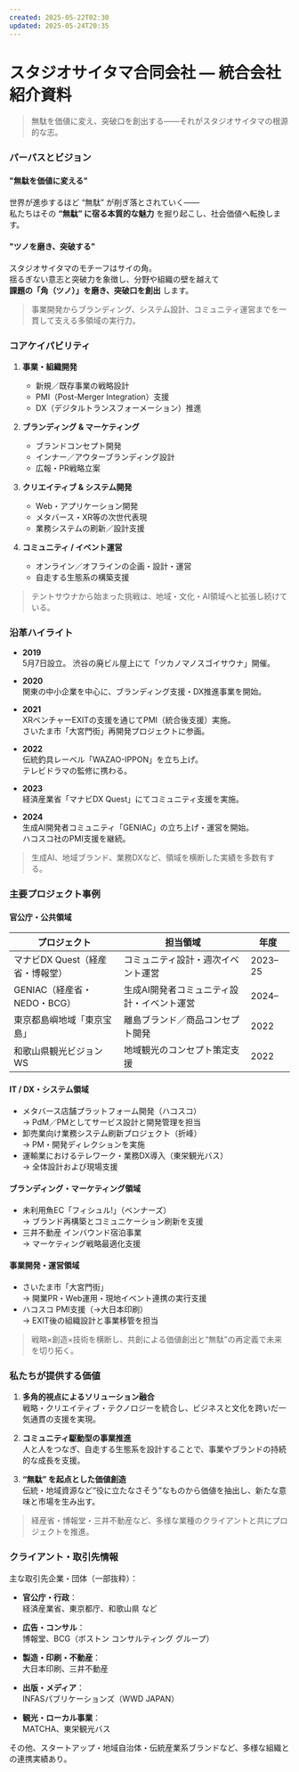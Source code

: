```yaml
---
created: 2025-05-22T02:30
updated: 2025-05-24T20:35
---
```

# スタジオサイタマ合同会社 — 統合会社紹介資料


<!-- summary: スタジオサイタマの使命は“無駄”に宿る価値を見出し社会価値へ転換すること。サイの角に象徴される突破力で課題を貫く姿勢をビジョンに掲げる。 -->
> 無駄を価値に変え、突破口を創出する――それがスタジオサイタマの根源的な志。

<!-- tags: #パーパス #ビジョン #無駄の価値化 #突破力 -->

### パーパスとビジョン

#### "無駄を価値に変える"
世界が進歩するほど “無駄” が削ぎ落とされていく――  
私たちはその **“無駄” に宿る本質的な魅力** を掘り起こし、社会価値へ転換します。

#### "ツノを磨き、突破する"
スタジオサイタマのモチーフはサイの角。  
揺るぎない意志と突破力を象徴し、分野や組織の壁を越えて  
**課題の「角（ツノ）」を磨き、突破口を創出** します。



<!-- summary: スタジオサイタマは戦略・ブランド・技術・コミュニティ運営までを横断的に支援できる4領域の能力を有する。 -->
> 事業開発からブランディング、システム設計、コミュニティ運営までを一貫して支える多領域の実行力。

<!-- tags: #能力 #事業開発 #ブランド戦略 #システム開発 #コミュニティ運営 -->

### コアケイパビリティ

1. **事業・組織開発**  
   - 新規／既存事業の戦略設計  
   - PMI（Post-Merger Integration）支援  
   - DX（デジタルトランスフォーメーション）推進  

2. **ブランディング & マーケティング**  
   - ブランドコンセプト開発  
   - インナー／アウターブランディング設計  
   - 広報・PR戦略立案  

3. **クリエイティブ & システム開発**  
   - Web・アプリケーション開発  
   - メタバース・XR等の次世代表現  
   - 業務システムの刷新／設計支援  

4. **コミュニティ / イベント運営**  
   - オンライン／オフラインの企画・設計・運営  
   - 自走する生態系の構築支援  



<!-- summary: 設立から5年で、サウナ事業から始まり、ブランディング・伝統工芸・生成AI分野まで活動領域を拡張してきた沿革。 -->
> テントサウナから始まった挑戦は、地域・文化・AI領域へと拡張し続けている。

<!-- tags: #沿革 #年表 #拡張軌跡 -->

### 沿革ハイライト

- **2019**  
  5月7日設立。
  渋谷の廃ビル屋上にて「ツカノマノスゴイサウナ」開催。

- **2020**  
  関東の中小企業を中心に、ブランディング支援・DX推進事業を開始。

- **2021**  
  XRベンチャーEXITの支援を通じてPMI（統合後支援）実施。  
  さいたま市「大宮門街」再開発プロジェクトに参画。

- **2022**  
  伝統釣具レーベル「WAZAO-IPPON」を立ち上げ。  
  テレビドラマの監修に携わる。

- **2023**  
  経済産業省「マナビDX Quest」にてコミュニティ支援を実施。

- **2024**  
  生成AI開発者コミュニティ「GENIAC」の立ち上げ・運営を開始。  
  ハコスコ社のPMI支援を継続。


<!-- summary: 官公庁から民間大手まで、AI・DX・地域観光・ブランド開発など多領域でのプロジェクト実績がある。 -->
> 生成AI、地域ブランド、業務DXなど、領域を横断した実績を多数有する。

<!-- tags: #プロジェクト事例 #官公庁 #DX #ブランド開発 -->

### 主要プロジェクト事例

#### 官公庁・公共領域

| プロジェクト                             | 担当領域                             | 年度     |
|--------------------------------------|----------------------------------|--------|
| マナビDX Quest（経産省・博報堂）         | コミュニティ設計・週次イベント運営             | 2023–25 |
| GENIAC（経産省・NEDO・BCG）            | 生成AI開発者コミュニティ設計・イベント運営        | 2024–   |
| 東京都島嶼地域「東京宝島」                  | 離島ブランド／商品コンセプト開発              | 2022    |
| 和歌山県観光ビジョンWS                   | 地域観光のコンセプト策定支援                 | 2022    |

#### IT / DX・システム領域

- メタバース店舗プラットフォーム開発（ハコスコ）  
  → PdM／PMとしてサービス設計と開発管理を担当  
- 卸売業向け業務システム刷新プロジェクト（折峰）  
  → PM・開発ディレクションを実施  
- 運輸業におけるテレワーク・業務DX導入（東栄観光バス）  
  → 全体設計および現場支援

#### ブランディング・マーケティング領域

- 未利用魚EC「フィシュル!」（ベンナーズ）  
  → ブランド再構築とコミュニケーション刷新を支援  
- 三井不動産 インバウンド宿泊事業  
  → マーケティング戦略最適化支援

#### 事業開発・運営領域

- さいたま市「大宮門街」  
  → 開業PR・Web運用・現地イベント連携の実行支援  
- ハコスコ PMI支援（→大日本印刷）  
  → EXIT後の組織設計と事業移管を担当


<!-- summary: スタジオサイタマは戦略・クリエイティブ・技術を融合させ、共創的な事業推進と“無駄”の価値化を通じた新市場開拓を強みとする。 -->
> 戦略×創造×技術を横断し、共創による価値創出と“無駄”の再定義で未来を切り拓く。

<!-- tags: #提供価値 #共創型支援 #無駄の価値化 -->

### 私たちが提供する価値

1. **多角的視点によるソリューション融合**  
   戦略・クリエイティブ・テクノロジーを統合し、ビジネスと文化を跨いだ一気通貫の支援を実現。

2. **コミュニティ駆動型の事業推進**  
   人と人をつなぎ、自走する生態系を設計することで、事業やブランドの持続的な成長を支援。

3. **“無駄” を起点とした価値創造**  
   伝統・地域資源など“役に立たなさそう”なものから価値を抽出し、新たな意味と市場を生み出す。


<!-- summary: スタジオサイタマは官公庁から大手企業まで、幅広い業種と取引実績を有する。 -->
> 経産省・博報堂・三井不動産など、多様な業種のクライアントと共にプロジェクトを推進。

<!-- tags: #クライアント #取引先 #実績企業 -->

### クライアント・取引先情報

主な取引先企業・団体（一部抜粋）：

- **官公庁・行政**：  
  経済産業省、東京都庁、和歌山県 など

- **広告・コンサル**：  
  博報堂、BCG（ボストン コンサルティング グループ）

- **製造・印刷・不動産**：  
  大日本印刷、三井不動産

- **出版・メディア**：  
  INFASパブリケーションズ（WWD JAPAN）

- **観光・ローカル事業**：  
  MATCHA、東栄観光バス

その他、スタートアップ・地域自治体・伝統産業系ブランドなど、多様な組織との連携実績あり。




